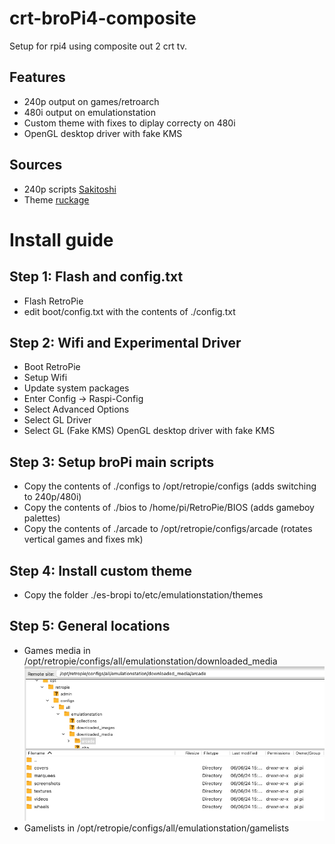 # crt-broPi4-composite
 Setup for rpi4 using composite out 2 crt tv. 

## Features
- 240p output on games/retroarch
- 480i output on emulationstation
- Custom theme with fixes to diplay correcty on 480i
- OpenGL desktop driver with fake KMS

## Sources
- 240p scripts [Sakitoshi](https://github.com/Sakitoshi/retropie-crt-tvout)
- Theme [ruckage](https://github.com/ruckage/es-theme-snes-mini)

# Install guide

## Step 1: Flash and config.txt
- Flash RetroPie
- edit boot/config.txt with the contents of ./config.txt

## Step 2: Wifi and Experimental Driver
- Boot RetroPie
- Setup Wifi
- Update system packages
- Enter Config -> Raspi-Config
- Select Advanced Options
- Select GL Driver
- Select GL (Fake KMS) OpenGL desktop driver with fake KMS

## Step 3: Setup broPi main scripts
- Copy the contents of ./configs to /opt/retropie/configs (adds switching to 240p/480i)
- Copy the contents of ./bios to /home/pi/RetroPie/BIOS (adds gameboy palettes)
- Copy the contents of ./arcade to /opt/retropie/configs/arcade (rotates vertical games and fixes mk)

## Step 4: Install custom theme
- Copy the folder ./es-bropi to/etc/emulationstation/themes

## Step 5: General locations
- Games media in /opt/retropie/configs/all/emulationstation/downloaded_media
![Example of arcade subfolder contents](images/media.png)
- Gamelists in /opt/retropie/configs/all/emulationstation/gamelists